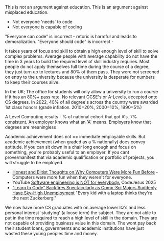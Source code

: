 This is not an argument against education. This is an argument against misplaced education.

* Not everyone 'needs' to code
* Not everyone is capable of coding

"Everyone can code" is incorrect - retoric is harmful and leads to demoralization.
"Everyone should code" is incorrect - 

It takes years of focus and skill to obtain a high enough level of skill to solve complex problems.
Average people with average capability do not have the time in 3 years to build the required level of skill industry requires. Most people do not apply themselves full time during the course of a degree, they just turn up to lectures and 80% of them pass. They were not screened on entry to the university because the university is desperate for numbers to keep their courses alive.

In the UK; The office for students will only allow a university to run a course if it has an 80%+ pass rate.
No relevant GCSE's or A-Levels, accepted onto CS degrees.
In 2022, 40% of all degree's across the country were awarded 1st class honors (grade inflation. 2010=20%, 2000=10%, 1990=5%)

A Level Computing results - % of national cohort that got A's. 7% consistent. An employer knows what an 'A' means. Employers know that degrees are meaningless

Academic achievement does not == immediate employable skills. But academic achievement (when graded as a % nationally) does convey aptitude.
If you can sit down in a chair long enough and focus on something, you're probably useful to an employer. If you cant prove/manifest that via academic qualification or portfolio of projects, you will struggle to be employed.


* [Honest and Elitist Thoughts on Why Computers Were More Fun Before](https://www.datagubbe.se/aficion/) - Computers were more fun when they weren't for everyone.
* YouTube [Software engineering is NOT for everybody.](https://www.youtube.com/watch?v=KrboWpmD1pA) CodeJesus 2025
* ["Learn to Code" Backfires Spectacularly as Comp-Sci Majors Suddenly Have Sky-High Unemployment](https://futurism.com/computer-science-majors-high-unemployment-rate) "Every kid with a laptop thinks they're the next Zuckerberg."



We now have more CS graduates with on average lower IQ's and less personal interest 'studying' (a loose term) the subject. They are not able to put in the time required to reach a high level of skill in the domain. They are not capable of providing business value in this domain. The wont pay back their student loans, governments and academic institutions have just wasted these young peoples time and money.

